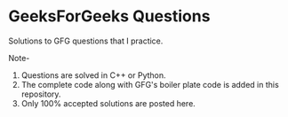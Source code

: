 # GeeksForGeeks Questions

Solutions to GFG questions that I practice.

Note- 
1. Questions are solved in C++ or Python.
2. The complete code along with GFG's boiler plate code is added in this repository.
3. Only 100% accepted solutions are posted here.